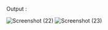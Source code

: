 Output :


![Screenshot (22)](https://github.com/user-attachments/assets/8e31f5e2-b8bd-4653-8e90-67f7d5a5efb0)
![Screenshot (23)](https://github.com/user-attachments/assets/a044128d-64fe-431a-b59d-d34cd7a16aab)

